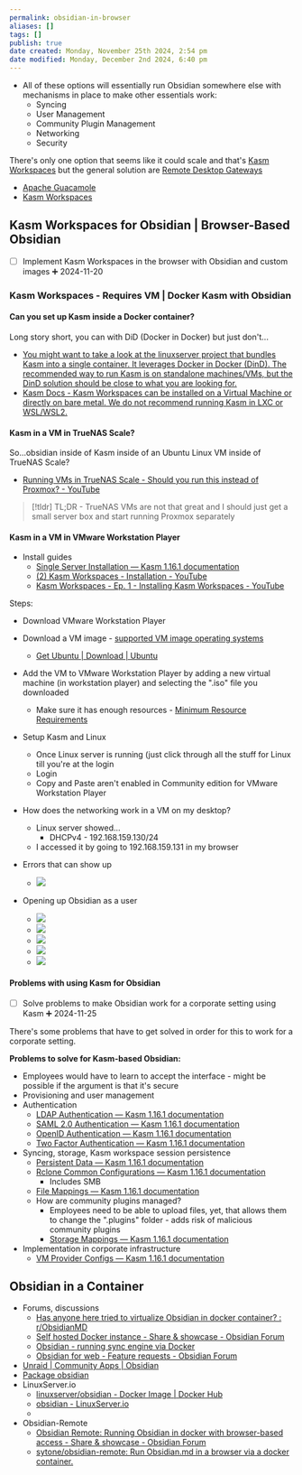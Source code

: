 ```yaml
---
permalink: obsidian-in-browser
aliases: []
tags: []
publish: true
date created: Monday, November 25th 2024, 2:54 pm
date modified: Monday, December 2nd 2024, 6:40 pm
---
```


- All of these options will essentially run Obsidian somewhere else with mechanisms in place to make other essentials work:
	- Syncing
	- User Management
	- Community Plugin Management
	- Networking
	- Security

There's only one option that seems like it could scale and that's [Kasm Workspaces](../../📁%2005%20-%20Organizational%20Cyber/Remote%20Desktop%20Gateways/Kasm%20Workspaces/Kasm%20Workspaces.md) but the general solution are [Remote Desktop Gateways](../../📁%2005%20-%20Organizational%20Cyber/Remote%20Desktop%20Gateways/Remote%20Desktop%20Gateways.md)

- [Apache Guacamole](../../../📁%2005%20-%20Organizational%20Cyber/Remote%20Desktop%20Gateways/Apache%20Guacamole/Apache%20Guacamole.md)
- [Kasm Workspaces](../../../📁%2005%20-%20Organizational%20Cyber/Remote%20Desktop%20Gateways/Kasm%20Workspaces/Kasm%20Workspaces.md)

## Kasm Workspaces for Obsidian | Browser-Based Obsidian

- [ ] Implement Kasm Workspaces in the browser with Obsidian and custom images ➕ 2024-11-20

### Kasm Workspaces - Requires VM | Docker Kasm with Obsidian

#### Can you set up Kasm inside a Docker container?

Long story short, you can with DiD (Docker in Docker) but just don't...

- [You might want to take a look at the linuxserver project that bundles Kasm into a single container. It leverages Docker in Docker (DinD). The recommended way to run Kasm is on standalone machines/VMs, but the DinD solution should be close to what you are looking for.](https://www.reddit.com/r/kasmweb/comments/wz3amp/can_you_add_kasm_workspace_to_an_existing_docker/)
- [Kasm Docs - Kasm Workspaces can be installed on a Virtual Machine or directly on bare metal. We do not recommend running Kasm in LXC or WSL/WSL2.](https://kasmweb.com/docs/latest/install/system_requirements.html "System Requirements — Kasm 1.16.1 documentation")

#### Kasm in a VM in TrueNAS Scale?

So...obsidian inside of Kasm inside of an Ubuntu Linux VM inside of TrueNAS Scale?

- [Running VMs in TrueNAS Scale - Should you run this instead of Proxmox? - YouTube](https://www.youtube.com/watch?v=hpPXOSC5GmU)

> [!tldr] TL;DR - TrueNAS VMs are not that great and I should just get a small server box and start running Proxmox separately

#### Kasm in a VM in VMware Workstation Player

- Install guides
	- [Single Server Installation — Kasm 1.16.1 documentation](https://kasmweb.com/docs/latest/install/single_server_install.html)
	- [(2) Kasm Workspaces - Installation - YouTube](https://www.youtube.com/watch?v=BYJ0M04cD18)
	- [Kasm Workspaces - Ep. 1 - Installing Kasm Workspaces - YouTube](https://www.youtube.com/watch?v=QHdU4HnseDw)

Steps:
- Download VMware Workstation Player
- Download a VM image - [supported VM image operating systems](https://kasmweb.com/docs/latest/install/system_requirements.html "System Requirements — Kasm 1.16.1 documentation")
	- [Get Ubuntu | Download | Ubuntu](https://ubuntu.com/download) 
- Add the VM to VMware Workstation Player by adding a new virtual machine (in workstation player) and selecting the ".iso" file you downloaded
	- Make sure it has enough resources - [Minimum Resource Requirements](https://kasmweb.com/docs/latest/install/system_requirements.html "System Requirements — Kasm 1.16.1 documentation")
- Setup Kasm and Linux
	- Once Linux server is running (just click through all the stuff for Linux till you're at the login
	- Login
	- Copy and Paste aren't enabled in Community edition for VMware Workstation Player 

- How does the networking work in a VM on my desktop?
	- Linux server showed...
		- DHCPv4 - 192.168.159.130/24
	- I accessed it by going to 192.168.159.131 in my browser

- Errors that can show up
	- ![](_attachments/file-20241125205530054.png)

- Opening up Obsidian as a user
	- ![](_attachments/file-20241125205612549.png)
	- ![](_attachments/file-20241125205629502.png)
	- ![](_attachments/file-20241125205653516.png)
	- ![](_attachments/file-20241125205735915.png)
	- ![](_attachments/file-20241125205855054.png)

#### Problems with using Kasm for Obsidian

- [ ] Solve problems to make Obsidian work for a corporate setting using Kasm ➕ 2024-11-25

There's some problems that have to get solved in order for this to work for a corporate setting.

**Problems to solve for Kasm-based Obsidian:**
- Employees would have to learn to accept the interface - might be possible if the argument is that it's secure
- Provisioning and user management
- Authentication
	- [LDAP Authentication — Kasm 1.16.1 documentation](https://kasmweb.com/docs/latest/guide/ldap.html)
	- [SAML 2.0 Authentication — Kasm 1.16.1 documentation](https://kasmweb.com/docs/latest/guide/saml_authentication.html)
	- [OpenID Authentication — Kasm 1.16.1 documentation](https://kasmweb.com/docs/latest/guide/oidc.html)
	- [Two Factor Authentication — Kasm 1.16.1 documentation](https://kasmweb.com/docs/latest/guide/two_factor.html)
- Syncing, storage, Kasm workspace session persistence
	- [Persistent Data — Kasm 1.16.1 documentation](https://kasmweb.com/docs/latest/guide/persistent_data.html)
	- [Rclone Common Configurations — Kasm 1.16.1 documentation](https://kasmweb.com/docs/latest/guide/storage_providers/custom.html)
		- Includes SMB
	- [File Mappings — Kasm 1.16.1 documentation](https://kasmweb.com/docs/latest/guide/file_mappings.html)
	- How are community plugins managed?
		- Employees need to be able to upload files, yet, that allows them to change the ".plugins" folder - adds risk of malicious community plugins
		- [Storage Mappings — Kasm 1.16.1 documentation](https://kasmweb.com/docs/latest/guide/storage_mappings.html)
- Implementation in corporate infrastructure
	- [VM Provider Configs — Kasm 1.16.1 documentation](https://kasmweb.com/docs/latest/guide/compute/vm_providers.html)

## Obsidian in a Container

- Forums, discussions
	- [Has anyone here tried to virtualize Obsidian in docker container? : r/ObsidianMD](https://www.reddit.com/r/ObsidianMD/comments/s13lp5/has_anyone_here_tried_to_virtualize_obsidian_in/)
	- [Self hosted Docker instance - Share & showcase - Obsidian Forum](https://forum.obsidian.md/t/self-hosted-docker-instance/3788)
	- [Obsidian - running sync engine via Docker](https://www.blackvoid.club/obsidian-running-sync-engine-via-docker/)
	- [Obsidian for web - Feature requests - Obsidian Forum](https://forum.obsidian.md/t/obsidian-for-web/2049/221)
- [Unraid | Community Apps | Obsidian](https://unraid.net/community/apps?q=obsidian#r)
- [Package obsidian](https://github.com/linuxserver/docker-obsidian/pkgs/container/obsidian) 
- LinuxServer.io
	- [linuxserver/obsidian - Docker Image | Docker Hub](https://hub.docker.com/r/linuxserver/obsidian)
	- [obsidian - LinuxServer.io](https://docs.linuxserver.io/images/docker-obsidian/)
	- 
- Obsidian-Remote
	- [Obsidian Remote: Running Obsidian in docker with browser-based access - Share & showcase - Obsidian Forum](https://forum.obsidian.md/t/obsidian-remote-running-obsidian-in-docker-with-browser-based-access/34312) 
	- [sytone/obsidian-remote: Run Obsidian.md in a browser via a docker container.](https://github.com/sytone/obsidian-remote/tree/main?tab=readme-ov-file#hosting-behind-nginx-proxy-manager-npm)

